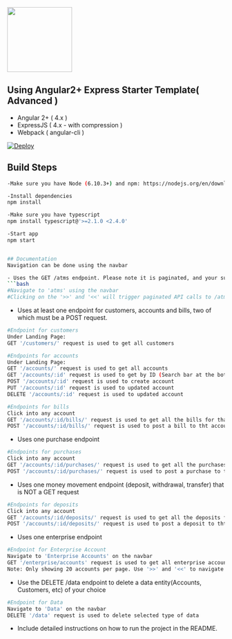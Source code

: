 <img width="150" src="http://api.reimaginebanking.com/img/nessie-logo.png" />

## Using Angular2+ Express Starter Template( Advanced )

- Angular 2+ ( 4.x )
- ExpressJS ( 4.x - with compression )
- Webpack ( angular-cli )

[![Deploy](https://www.herokucdn.com/deploy/button.png)](https://heroku.com/deploy)
## Build Steps
```bash
-Make sure you have Node (6.10.3+) and npm: https://nodejs.org/en/download/package-manager/

-Install dependencies
npm install

-Make sure you have typescript
npm install typescript@'>=2.1.0 <2.4.0'

-Start app
npm start


## Documentation 
Navigation can be done using the navbar

- Uses the GET /atms endpoint. Please note it is paginated, and your submission must query ATMs multiple times using the paging object.
```bash
#Navigate to 'atms' using the navbar
#Clicking on the '>>' and '<<' will trigger paginated API calls to /atms routes
```

- Uses at least one endpoint for customers, accounts and bills, two of which must be a POST request.
```bash
#Endpoint for customers
Under Landing Page:
GET '/customers/' request is used to get all customers

#Endpoints for accounts
Under Landing Page:
GET '/accounts/' request is used to get all accounts
GET '/accounts/:id' request is used to get by ID (Search bar at the bottom of the page)
POST '/accounts/:id' request is used to create account
PUT '/accounts/:id' request is used to updated account
DELETE '/accounts/:id' request is used to updated account

#Endpoints for bills
Click into any account
GET '/accounts/:id/bills/' request is used to get all the bills for that account
POST '/accounts/:id/bills/' request is used to post a bill to tht account
```

- Uses one purchase endpoint
```bash
#Endpoints for purchases
Click into any account
GET '/accounts/:id/purchases/' request is used to get all the purchases for that account
POST '/accounts/:id/purchases/' request is used to post a purchase to tht account
```

- Uses one money movement endpoint (deposit, withdrawal, transfer) that is NOT a GET request

```bash
#Endpoints for deposits
Click into any account
GET '/accounts/:id/deposits/' request is used to get all the deposits for that account
POST '/accounts/:id/deposits/' request is used to post a deposit to tht account
```

- Uses one enterprise endpoint
```bash
#Endpoint for Enterprise Account
Navigate to 'Enterprise Accounts' on the navbar
GET '/enterprise/accounts' request is used to get all enterprise accounts
Note: Only showing 20 accounts per page. Use '>>' and '<<' to navigate
```

- Use the DELETE /data endpoint to delete a data entity(Accounts, Customers, etc) of your choice
```bash
#Endpoint for Data
Navigate to 'Data' on the navbar
DELETE '/data' request is used to delete selected type of data
```

- Include detailed instructions on how to run the project in the README.
